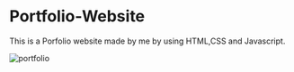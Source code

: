 # Portfolio-Website
This is a Porfolio website made by me by using HTML,CSS and Javascript.<br />


![portfolio](https://user-images.githubusercontent.com/66640534/150685685-1f57d77d-3117-4987-901a-bfe68b0e0024.png)
